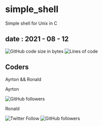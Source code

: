 # simple_shell
Simple shell for Unix in C

## date : 2021 - 08 - 12

![GitHub code size in bytes](https://img.shields.io/github/languages/code-size/ralexrivero/simple_shell)
![Lines of code](https://img.shields.io/tokei/lines/github/ralexrivero/simple_shell)

## Coders

Ayrton && Ronald

Ayrton

![GitHub followers](https://img.shields.io/github/followers/hippocampus3282?style=social)

Ronald

![Twitter Follow](https://img.shields.io/twitter/follow/ralex_uy?style=social)
![GitHub followers](https://img.shields.io/github/followers/ralexrivero?style=social)
